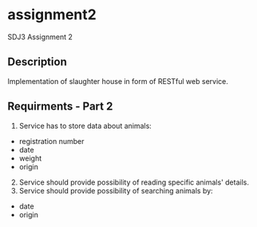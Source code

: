 # assignment2
SDJ3 Assignment 2
## Description
Implementation of slaughter house in form of RESTful web service.
## Requirments - Part 2
1. Service has to store data about animals:
  - registration number
  - date
  - weight
  - origin
2. Service should provide possibility of reading specific animals' details.
3. Service should provide possibility of searching animals by:
 - date
 - origin
